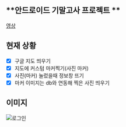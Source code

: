 
## **안드로이드 기말고사 프로젝트 **  ##

[영상](https://www.youtube.com/watch?v=KGw7jAg-7VE)

**현재 상황**
----------
- [x]  구글 지도 띄우기
- [x]  지도에 커스텀 마커찍기(사진 마커)
- [x]  사진(마커) 눌렀을때 정보창 뜨기
- [x]  마커 이미지는 db와 연동해 찍은 사진 띄우기

## 이미지
![로그인](https://firebasestorage.googleapis.com/v0/b/mobileproject-e978a.appspot.com/o/preview.png?alt=media&token=8e914104-3126-48e5-bb7c-92dd2cbf6ab9 "Login")

